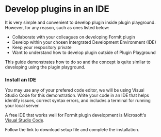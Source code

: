 # Develop plugins in an IDE

It is very simple and convenient to develop plugin inside plugin playground. However, for any reason, such as ones listed below: 

* Collaborate with your colleagues on developing FormIt plugin
* Develop within your chosen Intergrated Development Environment (IDE)
* Keep your respository private 
* Want to understand how to develop plugin outside of Plugin Playground

This guide demonstrates how to do so and the concept is quite similar to developing using the plugin playground.

### Install an IDE

You may use any of your prefered code editor, we will be using Visual Studio Code for this demonstration. Write your code in an IDE that helps identify issues, correct syntax errors, and includes a terminal for running your local server.

A free IDE that works well for FormIt plugin development is Microsoft's [Visual Studio Code](https://code.visualstudio.com/Download).

Follow the link to download setup file and complete the installation.

